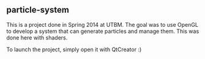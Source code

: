 ## particle-system

This is a project done in Spring 2014 at UTBM. The goal was to use OpenGL 
to develop a system that can generate particles and manage them. This was 
done here with shaders.

To launch the project, simply open it with QtCreator :)
